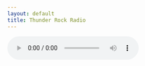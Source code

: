 ```yaml
---
layout: default
title: Thunder Rock Radio
---
```


<audio controls>
  <source src="http://206.45.155.224/thunder.mp3" type="audio/mpeg">
</audio>